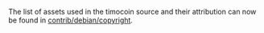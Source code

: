 The list of assets used in the timocoin source and their attribution can now be found in [contrib/debian/copyright](../contrib/debian/copyright).
